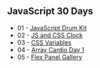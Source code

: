 ## JavaScript 30 Days
* 01 - [JavaScript Drum Kit](https://liul0703.github.io/task/JavaScrtipt30/01%20-%20JavaScript%20Drum%20Kit/index-Finished.html)
* 02 - [JS and CSS Clock](https://liul0703.github.io/task/JavaScrtipt30/02%20-%20JS%20and%20CSS%20Clock/index-START.html)
* 03 - [CSS Variables](https://liul0703.github.io/task/JavaScrtipt30/03%20-%20CSS%20Variables/index-FINISHED.html)
* 04 - [Array Cardio Day 1](#)
* 05 - [Flex Panel Gallery](https://liul0703.github.io/task/JavaScrtipt30/05%20-%20Flex%20Panel%20Gallery/index-START.html)
